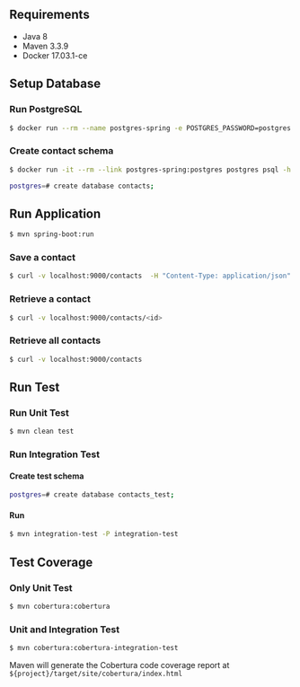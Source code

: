 ## Requirements

* Java 8
* Maven 3.3.9
* Docker 17.03.1-ce

## Setup Database

### Run PostgreSQL

```bash
$ docker run --rm --name postgres-spring -e POSTGRES_PASSWORD=postgres -p 5432:5432 -d postgres
```

### Create contact schema

```bash
$ docker run -it --rm --link postgres-spring:postgres postgres psql -h postgres -U postgres
```

```bash
postgres=# create database contacts;
```

## Run Application

```bash
$ mvn spring-boot:run
```

### Save a contact

```bash
$ curl -v localhost:9000/contacts  -H "Content-Type: application/json" -d '{ "firstName": "matteo", "lastName": "pierro", "phoneNumber": "+39 329 654321"}'
```

### Retrieve a contact

```bash
$ curl -v localhost:9000/contacts/<id>
```

### Retrieve all contacts

```bash
$ curl -v localhost:9000/contacts
```

## Run Test

### Run Unit Test

```bash
$ mvn clean test
```

### Run Integration Test

#### Create test schema

```bash
postgres=# create database contacts_test;
```

#### Run
```bash
$ mvn integration-test -P integration-test
```

## Test Coverage


### Only Unit Test
```bash
$ mvn cobertura:cobertura
```

### Unit and Integration Test 
```bash
$ mvn cobertura:cobertura-integration-test
```

Maven will generate the Cobertura code coverage report at `${project}/target/site/cobertura/index.html` 